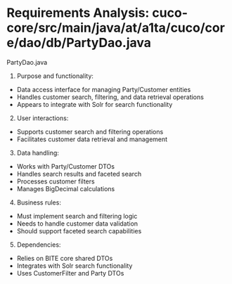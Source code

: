 # Requirements Analysis: cuco-core/src/main/java/at/a1ta/cuco/core/dao/db/PartyDao.java

PartyDao.java
1. Purpose and functionality:
- Data access interface for managing Party/Customer entities
- Handles customer search, filtering, and data retrieval operations
- Appears to integrate with Solr for search functionality

2. User interactions:
- Supports customer search and filtering operations
- Facilitates customer data retrieval and management

3. Data handling:
- Works with Party/Customer DTOs
- Handles search results and faceted search
- Processes customer filters
- Manages BigDecimal calculations

4. Business rules:
- Must implement search and filtering logic
- Needs to handle customer data validation
- Should support faceted search capabilities

5. Dependencies:
- Relies on BITE core shared DTOs
- Integrates with Solr search functionality
- Uses CustomerFilter and Party DTOs